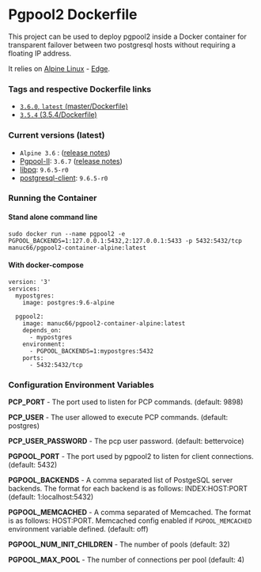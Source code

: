 Pgpool2 Dockerfile
==================

This project can be used to deploy pgpool2 inside a Docker container for transparent failover between two postgresql hosts without requiring a floating IP address.

It relies on [Alpine Linux](https://alpinelinux.org/) - [Edge](https://wiki.alpinelinux.org/wiki/Edge).

### Tags and respective Dockerfile links
- [`3.6.0`, `latest` (master/Dockerfile)](https://github.com/manuc66/pgpool2-container/blob/master/Dockerfile)
- [`3.5.4` (3.5.4/Dockerfile)](https://github.com/manuc66/pgpool2-container/blob/3.5.4/Dockerfile)

### Current versions (latest)
- `Alpine 3.6` : ([release notes](https://www.alpinelinux.org/posts/Alpine-3.6.0-released.html))
- [Pgpool-II](http://www.pgpool.net): `3.6.7` ([release notes](http://www.pgpool.net/docs/latest/en/html/release-3-6.html))
- [libpq](https://pkgs.alpinelinux.org/package/v3.6/main/x86/libpq): `9.6.5-r0`
- [postgresql-client](https://pkgs.alpinelinux.org/package/v3.6/main/x86/postgresql-client): `9.6.5-r0`

### Running the Container

#### Stand alone command line
```sudo docker run --name pgpool2 -e PGPOOL_BACKENDS=1:127.0.0.1:5432,2:127.0.0.1:5433 -p 5432:5432/tcp manuc66/pgpool2-container-alpine:latest```

#### With docker-compose
```
version: '3'
services:
  mypostgres:
    image: postgres:9.6-alpine

  pgpool2:
    image: manuc66/pgpool2-container-alpine:latest
    depends_on:
      - mypostgres
    environment:
      - PGPOOL_BACKENDS=1:mypostgres:5432
    ports:
      - 5432:5432/tcp
```

### Configuration Environment Variables

**PCP_PORT** - The port used to listen for PCP commands. (default: 9898)

**PCP_USER** - The user allowed to execute PCP commands. (default: postgres)

**PCP_USER_PASSWORD** - The pcp user password. (default: bettervoice)

**PGPOOL_PORT** - The port used by pgpool2 to listen for client connections. (default: 5432)

**PGPOOL_BACKENDS** - A comma separated list of PostgeSQL server backends. The format for each backend is as follows: INDEX:HOST:PORT (default: 1:localhost:5432)

**PGPOOL_MEMCACHED** - A comma separated of Memcached. The format is as follows: HOST:PORT. Memcached config enabled if `PGPOOL_MEMCACHED` environment variable defined. (default: off)

**PGPOOL_NUM_INIT_CHILDREN** - The number of pools (default: 32)

**PGPOOL_MAX_POOL** - The number of connections per pool (default: 4)
